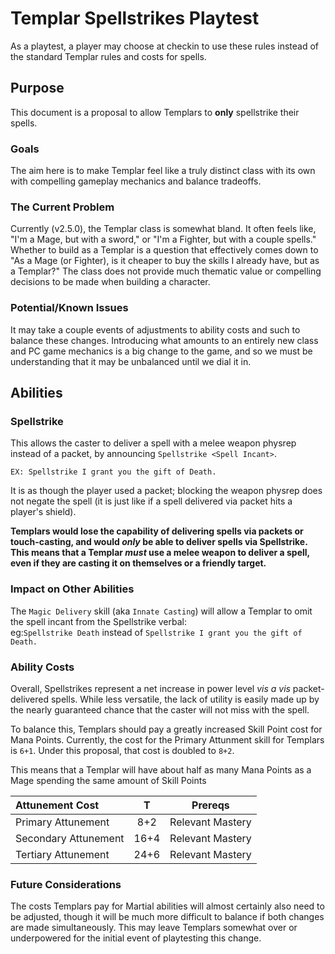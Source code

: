 # Templar Spellstrikes Playtest
As a playtest, a player may choose at checkin to use these rules instead of the standard Templar rules and costs for spells. 

## Purpose
This document is a proposal to allow Templars to **only** spellstrike their spells.

### Goals
The aim here is to make Templar feel like a truly distinct class with its own with compelling gameplay mechanics and balance tradeoffs.

### The Current Problem 
Currently (v2.5.0), the Templar class is somewhat bland. It often feels like, "I'm a Mage, but with a sword," or "I'm a Fighter, but with a couple spells." Whether to build as a Templar is a question that effectively comes down to "As a Mage (or Fighter), is it cheaper to buy the skills I already have, but as a Templar?" The class does not provide much thematic value or compelling decisions to be made when building a character.

### Potential/Known Issues
It may take a couple events of adjustments to ability costs and such to balance these changes. Introducing what amounts to an entirely new class and PC game mechanics is a big change to the game, and so we must be understanding that it may be unbalanced until we dial it in.

## Abilities

### Spellstrike
This allows the caster to deliver a spell with a melee weapon physrep instead of a packet, by announcing `Spellstrike <Spell Incant>`. 

```EX: Spellstrike I grant you the gift of Death.```

It is as though the player used a packet; blocking the weapon physrep does not negate the spell (it is just like if a spell delivered via packet hits a player's shield).

**Templars would lose the capability of delivering spells via packets or touch-casting, and would _only_ be able to deliver spells via Spellstrike. This means that a Templar _must_ use a melee weapon to deliver a spell, even if they are casting it on themselves or a friendly target.**

### Impact on Other Abilities
The `Magic Delivery` skill (aka `Innate Casting`) will allow a Templar to omit the spell incant from the Spellstrike verbal:  
eg:```Spellstrike Death```
instead of ```Spellstrike I grant you the gift of Death.```

### Ability Costs
Overall, Spellstrikes represent a net increase in power level _vis a vis_ packet-delivered spells. While less versatile, the lack of utility is easily made up by the nearly guaranteed chance that the caster will not miss with the spell.

To balance this, Templars should pay a greatly increased Skill Point cost for Mana Points. Currently, the cost for the Primary Attunment skill for Templars is `6+1`. Under this proposal, that cost is doubled to `8+2`.

This means that a Templar will have about half as many Mana Points as a Mage spending the same amount of Skill Points


| Attunement Cost      | T   |  Prereqs      |
|:---------------------|:----:|:----------------:|
| Primary Attunement   | 8+2  | Relevant Mastery |
| Secondary Attunement | 16+4 | Relevant Mastery |
| Tertiary Attunement  | 24+6 | Relevant Mastery |


### Future Considerations
The costs Templars pay for Martial abilities will almost certainly also need to be adjusted, though it will be much more difficult to balance if both changes are made simultaneously. This may leave Templars somewhat over or underpowered for the initial event of playtesting this change.